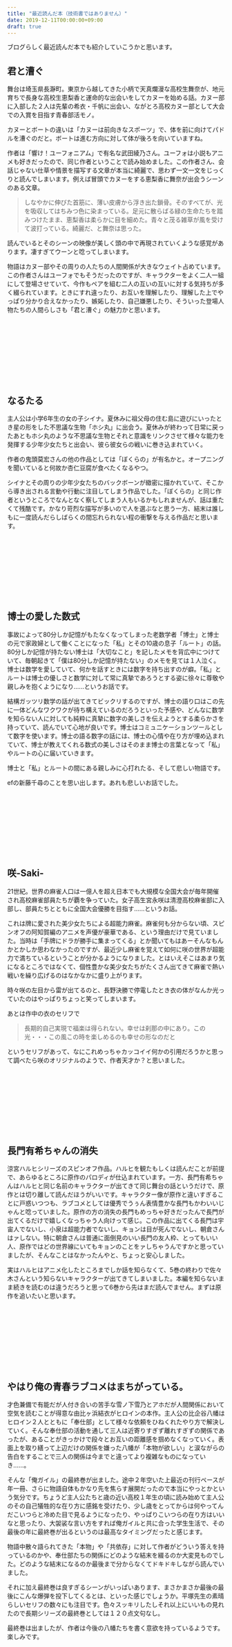 ```yaml
---
title: "最近読んだ本（技術書ではありません）"
date: 2019-12-11T00:00:00+09:00
draft: true
---
```


ブログらしく最近読んだ本でも紹介していこうかと思います。

<!--more-->

## 君と漕ぐ
舞台は埼玉県長瀞町。東京から越してきた小柄で天真爛漫な高校生舞奈が、地元育ちで長身な高校生恵梨香と運命的な出会いをしてカヌーを始める話。カヌー部に入部した２人は先輩の希衣・千帆に出会い、ながとろ高校カヌー部として大会での入賞を目指す青春部活モノ。

カヌーとボートの違いは「カヌーは前向きなスポーツ」で、体を前に向けてパドルを漕ぐのだと。ボートは進む方向に対して体が後ろを向いていますね。

作者は「響け！ユーフォニアム」で有名な武田綾乃さん。ユーフォは小説もアニメも好きだったので、同じ作者ということで読み始めました。この作者さん、会話じゃない仕草や情景を描写する文章が本当に綺麗で、思わず一文一文をじっくりと読んでしまいます。例えば冒頭でカヌーをする恵梨香に舞奈が出会うシーンのある文章。
> しなやかに伸びた首筋に、薄い皮膚から浮き出た鎖骨。そのすべてが、光を吸収してはちみつ色に染まっている。足元に散らばる緑の生命たちを踏みつけたまま、恵梨香は柔らかに目を細めた。青々と茂る雑草が風を受けて波打っている。綺麗だ、と舞奈は思った。

読んでいるとそのシーンの映像が美しく頭の中で再現されていくような感覚があります。凄すぎてウーンと唸ってしまいます。

物語はカヌー部やその周りの人たちの人間関係が大きなウェイト占めています。この作者さんはユーフォでもそうだったのですが、キャラクターをよく二人一組にして登場させていて、今作もペアを組む二人の互いの互いに対する気持ちが多く綴られています。ときにすれ違ったり、お互いを理解したり、理解した上でやっぱり分かり合えなかったり、嫉妬したり、自己嫌悪したり、そういった登場人物たちの人間らしさも「君と漕ぐ」の魅力かと思います。

<div class="iframely-embed"><div class="iframely-responsive" style="height: 140px; padding-bottom: 0;"><a href="https://www.amazon.co.jp/%25E5%2590%259B%25E3%2581%25A8%25E6%25BC%2595%25E3%2581%2590-%25E3%2581%25AA%25E3%2581%258C%25E3%2581%25A8%25E3%2582%258D%25E9%25AB%2598%25E6%25A0%25A1%25E3%2582%25AB%25E3%2583%258C%25E3%2583%25BC%25E9%2583%25A8-%25E6%2596%25B0%25E6%25BD%25AE%25E6%2596%2587%25E5%25BA%25AB-%25E6%25AD%25A6%25E7%2594%25B0-%25E7%25B6%25BE%25E4%25B9%2583/dp/4101801479" data-iframely-url="//cdn.iframe.ly/E7fRvdD?iframe=card-small"></a></div></div><script async src="//cdn.iframe.ly/embed.js" charset="utf-8"></script>

## なるたる
主人公は小学6年生の女の子シイナ。夏休みに祖父母の住む島に遊びにいったとき星の形をした不思議な生物「ホシ丸」に出会う。夏休みが終わって日常に戻ったあともホシ丸のような不思議な生物とそれと意識をリンクさせて様々な能力を発揮する少年少女たちと出会い、彼ら彼女らの戦いに巻き込まれていく。

作者の鬼頭莫宏さんの他の作品としては「ぼくらの」が有名かと。オープニングを聞いていると何故か杏仁豆腐が食べたくなるやつ。

シイナとその周りの少年少女たちのバックボーンが緻密に描かれていて、そこから導き出される言動や行動に注目してしまう作品でした。「ぼくらの」と同じ作者というところでなんとなく察してしまう人もいるかもしれませんが、話は重たくて残酷です。かなり苛烈な描写が多いので人を選ぶなと思う一方、結末は誰しもに一度読んだらしばらくの間忘れられない程の衝撃を与える作品だと思います。
<div class="iframely-embed"><div class="iframely-responsive" style="height: 140px; padding-bottom: 0;"><a href="https://www.amazon.co.jp/%25E6%2596%25B0%25E8%25A3%2585%25E7%2589%2588-%25E3%2581%25AA%25E3%2582%258B%25E3%2581%259F%25E3%2582%258B-KC%25E3%2583%2587%25E3%2583%25A9%25E3%2583%2583%25E3%2582%25AF%25E3%2582%25B9-%25E9%25AC%25BC%25E9%25A0%25AD-%25E8%258E%25AB%25E5%25AE%258F/dp/4063932230" data-iframely-url="//cdn.iframe.ly/iU6tvU9?iframe=card-small"></a></div></div><script async src="//cdn.iframe.ly/embed.js" charset="utf-8"></script>

## 博士の愛した数式
事故によって80分しか記憶がもたなくなってしまった老数学者「博士」と博士の元で家政婦として働くことになった「私」とその10歳の息子「ルート」の話。80分しか記憶が持たない博士は「大切なこと」を記したメモを背広中につけていて、毎朝起きて「僕は80分しか記憶が持たない」のメモを見ては１人泣く。博士は数学を愛していて、何かを話すときには数字を持ち出すのが癖。「私」とルートは博士の優しさと数学に対して常に真摯であろうとする姿に徐々に尊敬や親しみを抱くようになり......というお話です。

結構ガッツリ数学の話が出てきてビックリするのですが、博士の語り口はこの先に一体どんなワクワクが待ち構えているのだろうといった予感や、どんなに数学を知らない人に対しても純粋に真摯に数字の美しさを伝えようとする柔らかさを持っていて、読んでいて心地が良いです。博士はコミュニケーションツールとして数字を使います。博士の語る数字の話には、博士の心情や在り方が埋め込まれていて、博士が教えてくれる数式の美しさはそのまま博士の言葉となって「私」やルートの心に届いていきます。

博士と「私」とルートの間にある親しみに心打れたる、そして悲しい物語です。

efの新藤千尋のことを思い出します。あれも悲しいお話でした。

<div class="iframely-embed"><div class="iframely-responsive" style="height: 140px; padding-bottom: 0;"><a href="https://www.amazon.co.jp/%25E5%258D%259A%25E5%25A3%25AB%25E3%2581%25AE%25E6%2584%259B%25E3%2581%2597%25E3%2581%259F%25E6%2595%25B0%25E5%25BC%258F-%25E6%2596%25B0%25E6%25BD%25AE%25E6%2596%2587%25E5%25BA%25AB-%25E5%25B0%258F%25E5%25B7%259D-%25E6%25B4%258B%25E5%25AD%2590/dp/4101215235" data-iframely-url="//cdn.iframe.ly/BL7Y4Jb?iframe=card-small"></a></div></div><script async src="//cdn.iframe.ly/embed.js" charset="utf-8"></script>

## 咲-Saki-
21世紀。世界の麻雀人口は一億人を超え日本でも大規模な全国大会が毎年開催され高校麻雀部員たちが覇を争っていた。女子高生宮永咲は清澄高校麻雀部に入部し、部員たちとともに全国大会優勝を目指す......というお話。

これは牌に愛された美少女たちによる超能力麻雀。麻雀何も分からない頃、スピンオフの阿知賀編のアニメを声優が豪華である、という理由だけで見ていました。当時は「手牌にドラが勝手に集まってくる」とか聞いてもはあーそんなもんかとかしか思わなかったのですが、最近少し麻雀を覚えて如何に咲の世界が超能力で満ちているということが分かるようになりました。とはいえそこはあまり気になるところではなくて、個性豊かな美少女たちがたくさん出てきて麻雀で熱い戦いを繰り広げるのはなかなかに盛り上がります。

時々咲の左目から雷が出てるのと、長野決勝で停電したとき衣の体がなんか光っていたのはやっぱりちょっと笑ってしまいます。

あとは作中の衣のセリフで
> 長期的自己実現で福楽は得られない。幸せは刹那の中にあり。この光・・・この風この時を楽しめるのも幸せの形なのだと

というセリフがあって、なにこれめっちゃカッコイイ何かの引用だろうかと思って調べたら咲のオリジナルのようで、作者天才か？と思いました。

<div class="iframely-embed"><div class="iframely-responsive" style="height: 140px; padding-bottom: 0;"><a href="https://www.amazon.co.jp/%25E5%2592%25B2-Saki-1-%25E3%2583%25A4%25E3%2583%25B3%25E3%2582%25B0%25E3%2582%25AC%25E3%2583%25B3%25E3%2582%25AC%25E3%2583%25B3%25E3%2582%25B3%25E3%2583%259F%25E3%2583%2583%25E3%2582%25AF%25E3%2582%25B9-%25E5%25B0%258F%25E6%259E%2597/dp/4757517823" data-iframely-url="//cdn.iframe.ly/n8UzoDC?iframe=card-small"></a></div></div><script async src="//cdn.iframe.ly/embed.js" charset="utf-8"></script>

## 長門有希ちゃんの消失
涼宮ハルヒシリーズのスピンオフ作品。ハルヒを観たもしくは読んだことが前提で、あらゆるところに原作のパロディが仕込まれています。一方、長門有希ちゃんはハルヒと同じ名前のキャラクターが出てきて同じ舞台の話というだけで、原作とは切り離して読んだほうがいいです。キャラクター像が原作と違いすぎることに戸惑いつつも、ラブコメとしては優秀でうぅん表情豊かな長門もかわいいじゃんと唸っていました。原作の方の消失の長門もめっちゃ好きだったんで長門が出てくるだけで嬉しくなっちゃう人向けって感じ。この作品に出てくる長門は宇宙人でないし、小泉は超能力者でないし、キョンは目が死んでないし、朝倉さんはァしない。特に朝倉さんは普通に面倒見のいい長門の友人枠、とってもいい人、原作ではどの世界線にいてもキョンのことをァしちゃうんですかと思っていましたが、そんなことはなかったんやと、ちょっと安心しました。

実はハルヒはアニメ化したところまでしか話を知らなくて、5巻の終わりで佐々木さんという知らないキャラクターが出てきてしまいました。本編を知らないまま続きを読むのは違うだろうと思って6巻から先はまだ読んでません。まずは原作を追いたいと思います。

<div class="iframely-embed"><div class="iframely-responsive" style="height: 140px; padding-bottom: 0;"><a href="https://www.amazon.co.jp/%25E9%2595%25B7%25E9%2596%2580%25E6%259C%2589%25E5%25B8%258C%25E3%2581%25A1%25E3%2582%2583%25E3%2582%2593%25E3%2581%25AE%25E6%25B6%2588%25E5%25A4%25B1-1-%25E8%25A7%2592%25E5%25B7%259D%25E3%2582%25B3%25E3%2583%259F%25E3%2583%2583%25E3%2582%25AF%25E3%2582%25B9%25E3%2583%25BB%25E3%2582%25A8%25E3%2583%25BC%25E3%2582%25B9-203-5-%25E3%2581%25B7%25E3%2582%2588/dp/4047154059" data-iframely-url="//cdn.iframe.ly/NlMPwVJ?iframe=card-small"></a></div></div><script async src="//cdn.iframe.ly/embed.js" charset="utf-8"></script>

## やはり俺の青春ラブコメはまちがっている。
才色兼備で有能だが人付き合いの苦手な雪ノ下雪乃とアホだが人間関係において空気を読むことが得意な由比ヶ浜結衣がヒロインの本作。主人公の比企谷八幡はヒロイン２人とともに「奉仕部」として様々な依頼をひねくれたやり方で解決していく。そんな奉仕部の活動を通して三人は近寄りすぎず離れすぎずの関係であったが、あることがきっかけで段々とお互いの距離感を掴めなくなっていく。表面上を取り繕って上辺だけの関係を嫌った八幡が「本物が欲しい」と涙ながらの告白をすることで三人の関係は今までと違ってより複雑なものになっていき......。

そんな「俺ガイル」の最終巻が出ました。途中２年空いた上最近の刊行ペースが年一冊、さらに物語自体もかなり先を焦らす展開だったので本当にやっとかという気分です。ちょうど主人公たちと歳の近い高校１年生の頃に読み始めて主人公のその自己犠牲的な在り方に感銘を受けたり、少し歳をとってからは何やってんだこいつらと冷めた目で見るようになったり、やっぱりこいつらの在り方はいいなと思ったり、大袈裟な言い方をすれば俺ガイルと共に合った学生生活で、その最後の年に最終巻が出るというのは最高なタイミングだったと感じます。

物語中散々語られてきた「本物」や「共依存」に対して作者がどういう答えを持っているのかや、奉仕部たちの関係にどのような結末を綴るのか大変見ものでした。どのような結末になるのか最後まで分からなくてドキドキしながら読んでいました。

それに加え最終巻は良すぎるシーンがいっぱいあります、まさかまさか最後の最後にこんな爆弾を投下してくるとは、といった感じでしょうか。平塚先生の素晴らしいセリフの数々にも注目です。色々スッキリしたしそれ以上にいいもの見れたので長期シリーズの最終巻としては１２０点文句なし。

最終巻は出ましたが、作者は今後の八幡たちを書く意欲を持っているようです。楽しみです。

<div class="iframely-embed"><div class="iframely-responsive" style="height: 140px; padding-bottom: 0;"><a href="https://www.amazon.co.jp/%25E3%2582%2584%25E3%2581%25AF%25E3%2582%258A%25E4%25BF%25BA%25E3%2581%25AE%25E9%259D%2592%25E6%2598%25A5%25E3%2583%25A9%25E3%2583%2596%25E3%2582%25B3%25E3%2583%25A1%25E3%2581%25AF%25E3%2581%25BE%25E3%2581%25A1%25E3%2581%258C%25E3%2581%25A3%25E3%2581%25A6%25E3%2581%2584%25E3%2582%258B%25E3%2580%2582-14-%25E3%2582%25AC%25E3%2582%25AC%25E3%2582%25AC%25E6%2596%2587%25E5%25BA%25AB-%25E6%25B8%25A1-%25E8%2588%25AA/dp/4094517812" data-iframely-url="//cdn.iframe.ly/ZZXET5E?iframe=card-small"></a></div></div><script async src="//cdn.iframe.ly/embed.js" charset="utf-8"></script>

## 僕のヒーローアカデミア
世界の多くの人間が「個性」と呼ばれる超能力を持つ中、主人公「緑谷出久」は何の能力も持たない「無個性」として生まれてきた。出久は幼い頃から個性を悪用する敵「ヴィラン」を個性を発揮して取り締まる「ヒーロー」にあこがれていた。無個性である出久にヒーローを目指すことは無謀であったが、ある事件を通してヒーロー「オールマイト」にヒーローのとしての素質を見出された。オールマイトの個性は特別で、他人に個性を譲渡することができ、オールマイトの個性を受け継いで個性持ちとなった出久はヒーローを目指す学生が集まるヒーロー養成校「雄英学園」に通うようになる。学園や学園外での様々な事件を通して出久やその周りの個性豊かなキャラクターたちの成長を描いています。

所謂少年漫画を読んだのは結構久しぶりであったような気がします。小学生時代はNARUTOにドハマりしていたのですが、その頃の熱い気持ちを思い出しました。そしてこの作者さん、素人目に見てもめちゃくちゃ絵がうまい。そんなことを言うと失礼かもしれませんが、絵を見るだけでも読む価値があると思います。

好きなキャラクターは轟焦凍です。ああいう寡黙だけど心の中には熱い思いがあるやつってめっちゃカッコイイと思います。そして何より強い。あとは麗日お茶子、明るく努力家で負けん気な性格で気持ちがいいやつなので好きです。作者も言っていたけど印象に残るいい名前だなあと思います。能力はちょっと目立たないけどね。

ストーリーはエリちゃんの出てくる話が好きでした。エリちゃんが個性を制御できるようになったら主人公無敵では？？？と思ったり。

<div class="iframely-embed"><div class="iframely-responsive" style="height: 140px; padding-bottom: 0;"><a href="https://www.amazon.co.jp/%25E5%2583%2595%25E3%2581%25AE%25E3%2583%2592%25E3%2583%25BC%25E3%2583%25AD%25E3%2583%25BC%25E3%2582%25A2%25E3%2582%25AB%25E3%2583%2587%25E3%2583%259F%25E3%2582%25A2-20-%25E3%2582%25B8%25E3%2583%25A3%25E3%2583%25B3%25E3%2583%2597%25E3%2582%25B3%25E3%2583%259F%25E3%2583%2583%25E3%2582%25AF%25E3%2582%25B9-%25E5%25A0%2580%25E8%25B6%258A-%25E8%2580%2595%25E5%25B9%25B3/dp/4088815661" data-iframely-url="//cdn.iframe.ly/xjFJ9Ox?iframe=card-small"></a></div></div><script async src="//cdn.iframe.ly/embed.js" charset="utf-8"></script>

## ソードアート・オンライン
舞台は2022年〜、近未来の話。ナーヴギアと呼ばれるマシンを使ってのバーチャル世界へのフルダイブ技術が確立した世界。主人公の桐ヶ谷和人（キリト）がバーチャル世界での事件に巻き込まれて、その事件を解決する過程でヒロインと出会ったり、敵と戦ったり、バーチャル世界と現実世界の違いについて考えたりする話です。SAOはマザーズロザリオ編が好きです。アニメ本当に良かった。

数年前にアリシゼーション編の途中まで読んでいて、それ以降しばらく追っていませんでした。アリシゼーション編に出てくるヒロインはアリスという剣士の女の子で、現実世界に体を持たない仮想世界の住人です。アリシゼーション編は今ちょうどアニメ化して放映中なんですが、アリスがカッコかわいくてエモいです（語彙力）。モチベーションが湧いてきたのでアリシゼーション編の最後まで読みました。結末はなかなかビックリすると思います。そうなってしまうか、と。ネタバレになってしまうのでなんともボカした言い方しか出来ないのですが、登場人物に感情移入した気持ちで見ると辛いが、読者としての傍観する立場からは面白かったと言える、といった感じでしょうか。

本は読み終わってしまいましたがアニメは未だ毎週ワクワクしながら観ています。はよキリト目覚めろ。

<div class="iframely-embed"><div class="iframely-responsive" style="height: 140px; padding-bottom: 0;"><a href="https://www.amazon.co.jp/%25E3%2582%25BD%25E3%2583%25BC%25E3%2583%2589%25E3%2582%25A2%25E3%2583%25BC%25E3%2583%2588%25E3%2583%25BB%25E3%2582%25AA%25E3%2583%25B3%25E3%2583%25A9%25E3%2582%25A4%25E3%2583%25B3-18-%25E3%2582%25A2%25E3%2583%25AA%25E3%2582%25B7%25E3%2582%25BC%25E3%2583%25BC%25E3%2582%25B7%25E3%2583%25A7%25E3%2583%25B3%25E3%2583%25BB%25E3%2583%25A9%25E3%2582%25B9%25E3%2583%2586%25E3%2582%25A3%25E3%2583%25B3%25E3%2582%25B0-%25E9%259B%25BB%25E6%2592%2583%25E6%2596%2587%25E5%25BA%25AB-%25E5%25B7%259D%25E5%258E%259F%25E7%25A4%25AB/dp/4048922505" data-iframely-url="//cdn.iframe.ly/8582FEb?iframe=card-small"></a></div></div><script async src="//cdn.iframe.ly/embed.js" charset="utf-8"></script>

## 終末なにしてますか? もう一度だけ、会えますか?
終末なにしてますか?忙しいですか?救ってもらっていいですか（通称：すかすか）の第２部。アニメを見ていた人なら知っていると思いますが、ティアット(緑)・コロン(桃)・ラキシュ(黄)・パニバル(紫)のチビっ子たちが成長した姿で出てきます。

舞台はレグル・エレと呼ばれる空中都市。地上が「ケモノ」によって滅ぼされて生き残ったものたちが「大賢者」の力によって浮かぶ空中都市で、時折地上からやってくるケモノに怯えながら生活していた。ヒロインの女の子たちはレプラカーンと呼ばれる種族で、レグル・エレで唯一ケモノに対抗できるダグ・ウェポンと呼ばれる武器を扱えることと、その生まれたちから自分の命にあまり執着を持たないことから、ケモノに対する捨て身の兵器として扱われていた。そんなヒロインたちに周りの人たちが接することでヒロインたちに心に変化が生まれてきて、そこに切ない物語が生まれてきます。

はじめはアニメから入ったのですが、退廃した世界観や悲しいストーリーに強烈なカタルシスを感じました。登場人物たちの今後が気になって第二部に入ってからもずっと追っています。感動する話は何かと言われれば、CLANNADの次にはこのシリーズを上げると思います。アニメでもいいですし、原作なら第一部の第一巻〜第三巻(アニメ分相当)まででもいいので読んでほしいです。気に入っていただけたら続きの第二部も濃い内容となっているので是非読んでほしいです。

<div class="iframely-embed"><div class="iframely-responsive" style="height: 140px; padding-bottom: 0;"><a href="https://www.amazon.co.jp/%25E7%25B5%2582%25E6%259C%25AB%25E3%2581%25AA%25E3%2581%25AB%25E3%2581%2597%25E3%2581%25A6%25E3%2581%25BE%25E3%2581%2599%25E3%2581%258B-%25E3%2582%2582%25E3%2581%2586%25E4%25B8%2580%25E5%25BA%25A6%25E3%2581%25A0%25E3%2581%2591%25E3%2580%2581%25E4%25BC%259A%25E3%2581%2588%25E3%2581%25BE%25E3%2581%2599%25E3%2581%258B-08-%25E8%25A7%2592%25E5%25B7%259D%25E3%2582%25B9%25E3%2583%258B%25E3%2583%25BC%25E3%2582%25AB%25E3%2583%25BC%25E6%2596%2587%25E5%25BA%25AB-%25E6%259E%25AF%25E9%2587%258E/dp/4041075505" data-iframely-url="//cdn.iframe.ly/GpoHoJN?iframe=card-small"></a></div></div><script async src="//cdn.iframe.ly/embed.js" charset="utf-8"></script>

## 弱キャラ友崎くん
高校生友崎文也は「アタファミ」と呼ばれるゲームで『nanashi』というハンドルネームの日本一プレーヤーだったが、現実では自分の見た目や周りに関心を示さず人生のことを「クソゲー」と称していた。一方本作のヒロインの一人で、主人公のクラスメイト日南葵は「アタファミ」で日本２番でありながらも、現実でも誰から好かれて何でも出来る自他ともに認めるパーフェクトヒロインであった。あるとき日南は唯一アタファミで勝つことの出来ないnanashiのことを知ろうと会う約束を取り付けて、自分でさえ勝てない相手nanashiがクラスでも冴えない友崎であることを知る。人生もゲームも生まれ持ったキャラクターの能力によって決まる、「弱キャラ」に生まれてしまった自分では攻略することの出来ない人生は「クソゲー」であると称する友崎を、人生は計算と理論による努力で「強キャラ」変われる「神ゲー」だと信じていた日南は認めることが出来ない。お互いの信じるものを賭けて日南は友崎に人生攻略のレクチャーを始めることになる......。

作者の尾久ユウキさんはこれが作家デビュー作のようです。イラストレーターのフライは「色づく世界の明日から」のキャラデザをやっていて知りました。

最初の方はまだ主人公はオタクで陰キャだったので周りと噛み合わず、読んでいるこっちも辛くなってしまうのですが、日南から出される陰キャ脱却の課題をこなす中で、段々と明るくなって周りに認められていく様子は素直に気持ちが良いです。日南の言ってることは割と当たり前のことなのですが、オタクの人間にはまあハードルが高いんですよね。それをこなして成長する主人公を見ていると、凄く浅い言い方しか出来ないんですけど何だか自分も頑張ろうという気持ちになってきます。

話が進むと菊池さんというヒロインが出てきます。本を読んだり小説を書いたりすることが趣味の文学少女で、穏やかな性格である一方、人の性格や行動に対する鋭い視点を持っている女の子です。ヒロイン力はかなり高くて、ネタバレになってしまうのであまり言えないのですが、最新刊付近では色々とありました。続きが早く読みたいです。

物語のメインヒロインは日南のはずです。主人公と日南がこの先どうなっていくか、今後が気になる作品です。

正直読む人によって賛否両論な作品だと思いますが、個人的には弱キャラ友崎くんは結構推してます。今度アニメ化もしますしね。

<div class="iframely-embed"><div class="iframely-responsive" style="height: 140px; padding-bottom: 0;"><a href="https://www.amazon.co.jp/%25E5%25BC%25B1%25E3%2582%25AD%25E3%2583%25A3%25E3%2583%25A9%25E5%258F%258B%25E5%25B4%258E%25E3%2581%258F%25E3%2582%2593-Lv-8-%25E3%2582%25AC%25E3%2582%25AC%25E3%2582%25AC%25E6%2596%2587%25E5%25BA%25AB-%25E5%25B1%258B%25E4%25B9%2585-%25E3%2583%25A6%25E3%2582%25A6%25E3%2582%25AD/dp/4094518150" data-iframely-url="//cdn.iframe.ly/ZLsoF8c?iframe=card-small"></a></div></div><script async src="//cdn.iframe.ly/embed.js" charset="utf-8"></script>

## 安達としまむら
授業をサボった先で出会った不真面目女子高生安達としまむらの「ゆる〜い」(公式談)日常を描いた話。作者の入間人間は、最近だとやが君のスピンオフを書いてて有名。まだ１巻しか読んでいません。「ゆる〜い」というか「ゆり〜い」って感じで読んでるこっちもドキドキしてしまうような百合な描写がありました。

最初はしまむら視点で安達の掴みきれない行動に悩まされる様子が描かれていて、この本はしまむら視点で進んでしまむらが安達のことを知っていく話なのかなあと思いきや、途中から安達視点にも切り替わって、そこからは......(あとは読んでください)。

お互いの視点からお互いに対する印象とか気持ちとかが語られていて、なぜ一緒にいるのかということに対する考察がしっかりなされていたのが良かったです。そういうの好き。

サブキャラとして宇宙服を来た宇宙人を自称するヤシロというキャラクターが出てくるですが、なんだか電波女と青春男でも見たことがある気がします。そういや作者同じだったかと。こちらはアニメしか見ていないし、見たのが4,5年は昔なのでよく覚えていないのですが、何か世界観が繋がっているのでしょうか。あとカラオケで一緒に歌ったのはスピッツのロビンソンですかね。

続きも読みたいなと思います。

<div class="iframely-embed"><div class="iframely-responsive" style="height: 140px; padding-bottom: 0;"><a href="https://www.amazon.co.jp/%25E5%25AE%2589%25E9%2581%2594%25E3%2581%25A8%25E3%2581%2597%25E3%2581%25BE%25E3%2582%2580%25E3%2582%2589-%25E9%259B%25BB%25E6%2592%2583%25E6%2596%2587%25E5%25BA%25AB-%25E5%2585%25A5%25E9%2596%2593-%25E4%25BA%25BA%25E9%2596%2593/dp/4048914219" data-iframely-url="//cdn.iframe.ly/YrlSol0?iframe=card-small"></a></div></div><script async src="//cdn.iframe.ly/embed.js" charset="utf-8"></script>

## 余談
あまり関係のないことですが、アマゾンの商品リンクをいい感じにする機能、今までははてなブログがよしなにやってくれていたのですが、Hugoに乗り換えてからは使えなくなってしまいました。今は[iframely](https://iframely.com/)というサービスを使っていて、大変助かっています。